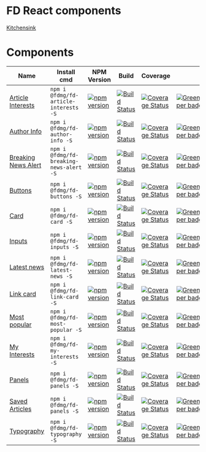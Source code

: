 # FD React components
[Kitchensink](https://static.fd.nl/style-guide/index.html)

# Components
| Name                                                                                                              | Install cmd                                               | NPM Version                                                                                                                                                           | Build                                                                                                                                                                                                     | Coverage                                                                                                                                                                                                                                          |                                                                                                                                               |
| ----------------------------------------------------------------------------------------------------------------- | --------------------------------------------------------- | --------------------------------------------------------------------------------------------------------------------------------------------------------------------- | --------------------------------------------------------------------------------------------------------------------------------------------------------------------------------------------------------- | ------------------------------------------------------------------------------------------------------------------------------------------------------------------------------------------------------------------------------------------------- | --------------------------------------------------------------------------------------------------------------------------------------------- |
| [Article Interests](https://github.com/FDMediagroep/fd-ts-react-article-interests)                                | `npm i @fdmg/fd-article-interests -S`                     | [![npm version](https://badge.fury.io/js/%40fdmg%2Ffd-article-interests.svg)](https://badge.fury.io/js/%40fdmg%2Ffd-article-interests)                                | [![Build Status](https://travis-ci.org/FDMediagroep/fd-ts-react-article-interests.svg?branch=master)](https://travis-ci.org/FDMediagroep/fd-ts-react-article-interests)                                   | [![Coverage Status](https://coveralls.io/repos/github/FDMediagroep/fd-ts-react-article-interests/badge.svg?branch=master)](https://coveralls.io/github/FDMediagroep/fd-ts-react-article-interests?branch=master)                                  | [![Greenkeeper badge](https://badges.greenkeeper.io/FDMediagroep/fd-ts-react-article-interests.svg)](https://greenkeeper.io/)                 |
| [Author Info](https://github.com/FDMediagroep/fd-ts-react-author-info)                                            | `npm i @fdmg/fd-author-info -S`                           | [![npm version](https://badge.fury.io/js/%40fdmg%2Ffd-author-info.svg)](https://badge.fury.io/js/%40fdmg%2Ffd-author-info)                                            | [![Build Status](https://travis-ci.org/FDMediagroep/fd-ts-react-author-info.svg?branch=master)](https://travis-ci.org/FDMediagroep/fd-ts-react-author-info)                                               | [![Coverage Status](https://coveralls.io/repos/github/FDMediagroep/fd-ts-react-author-info/badge.svg?branch=master)](https://coveralls.io/github/FDMediagroep/fd-ts-react-author-info?branch=master)                                              | [![Greenkeeper badge](https://badges.greenkeeper.io/FDMediagroep/fd-ts-react-author-info.svg)](https://greenkeeper.io/)                       |
| [Breaking News Alert](https://github.com/FDMediagroep/fd-ts-react-breaking-news-alert)                            | `npm i @fdmg/fd-breaking-news-alert -S`                   | [![npm version](https://badge.fury.io/js/%40fdmg%2Ffd-breaking-news-alert.svg)](https://badge.fury.io/js/%40fdmg%2Ffd-breaking-news-alert)                            | [![Build Status](https://travis-ci.org/FDMediagroep/fd-ts-react-breaking-news-alert.svg?branch=master)](https://travis-ci.org/FDMediagroep/fd-ts-react-breaking-news-alert)                               | [![Coverage Status](https://coveralls.io/repos/github/FDMediagroep/fd-ts-react-breaking-news-alert/badge.svg?branch=master)](https://coveralls.io/github/FDMediagroep/fd-ts-react-breaking-news-alert?branch=master)                              | [![Greenkeeper badge](https://badges.greenkeeper.io/FDMediagroep/fd-ts-react-breaking-news-alert.svg)](https://greenkeeper.io/)               |
| [Buttons](https://github.com/FDMediagroep/fd-ts-react-buttons)                                                    | `npm i @fdmg/fd-buttons -S`                               | [![npm version](https://badge.fury.io/js/%40fdmg%2Ffd-buttons.svg)](https://badge.fury.io/js/%40fdmg%2Ffd-buttons)                                                    | [![Build Status](https://travis-ci.org/FDMediagroep/fd-ts-react-buttons.svg?branch=master)](https://travis-ci.org/FDMediagroep/fd-ts-react-buttons)                                                       | [![Coverage Status](https://coveralls.io/repos/github/FDMediagroep/fd-ts-react-buttons/badge.svg?branch=master)](https://coveralls.io/github/FDMediagroep/fd-ts-react-buttons?branch=master)                                                      | [![Greenkeeper badge](https://badges.greenkeeper.io/FDMediagroep/fd-ts-react-buttons.svg)](https://greenkeeper.io/)                           |
| [Card](https://github.com/FDMediagroep/fd-ts-react-card)                                                          | `npm i @fdmg/fd-card -S`                                  | [![npm version](https://badge.fury.io/js/%40fdmg%2Ffd-card.svg)](https://badge.fury.io/js/%40fdmg%2Ffd-card)                                                          | [![Build Status](https://travis-ci.org/FDMediagroep/fd-ts-react-card.svg?branch=master)](https://travis-ci.org/FDMediagroep/fd-ts-react-card)                                                             | [![Coverage Status](https://coveralls.io/repos/github/FDMediagroep/fd-ts-react-card/badge.svg?branch=master)](https://coveralls.io/github/FDMediagroep/fd-ts-react-card?branch=master)                                                            | [![Greenkeeper badge](https://badges.greenkeeper.io/FDMediagroep/fd-ts-react-card.svg)](https://greenkeeper.io/)                              |
| [Inputs](https://github.com/FDMediagroep/fd-ts-react-inputs)                                                      | `npm i @fdmg/fd-inputs -S`                                | [![npm version](https://badge.fury.io/js/%40fdmg%2Ffd-inputs.svg)](https://badge.fury.io/js/%40fdmg%2Ffd-inputs)                                                      | [![Build Status](https://travis-ci.org/FDMediagroep/fd-ts-react-inputs.svg?branch=master)](https://travis-ci.org/FDMediagroep/fd-ts-react-inputs)                                                         | [![Coverage Status](https://coveralls.io/repos/github/FDMediagroep/fd-ts-react-inputs/badge.svg?branch=master)](https://coveralls.io/github/FDMediagroep/fd-ts-react-inputs?branch=master)                                                        | [![Greenkeeper badge](https://badges.greenkeeper.io/FDMediagroep/fd-ts-react-inputs.svg)](https://greenkeeper.io/)                            |
| [Latest news](https://github.com/FDMediagroep/fd-ts-react-latest-news)                                            | `npm i @fdmg/fd-latest-news -S`                           | [![npm version](https://badge.fury.io/js/%40fdmg%2Ffd-latest-news.svg)](https://badge.fury.io/js/%40fdmg%2Ffd-latest-news)                                            | [![Build Status](https://travis-ci.org/FDMediagroep/fd-ts-react-latest-news.svg?branch=master)](https://travis-ci.org/FDMediagroep/fd-ts-react-latest-news)                                               | [![Coverage Status](https://coveralls.io/repos/github/FDMediagroep/fd-ts-react-latest-news/badge.svg?branch=master)](https://coveralls.io/github/FDMediagroep/fd-ts-react-latest-news?branch=master)                                              | [![Greenkeeper badge](https://badges.greenkeeper.io/FDMediagroep/fd-ts-react-latest-news.svg)](https://greenkeeper.io/)                       |
| [Link card](https://github.com/FDMediagroep/fd-ts-react-link-card)                                                | `npm i @fdmg/fd-link-card -S`                             | [![npm version](https://badge.fury.io/js/%40fdmg%2Ffd-link-card.svg)](https://badge.fury.io/js/%40fdmg%2Ffd-link-card)                                                | [![Build Status](https://travis-ci.org/FDMediagroep/fd-ts-react-link-card.svg?branch=master)](https://travis-ci.org/FDMediagroep/fd-ts-react-link-card)                                                   | [![Coverage Status](https://coveralls.io/repos/github/FDMediagroep/fd-ts-react-link-card/badge.svg?branch=master)](https://coveralls.io/github/FDMediagroep/fd-ts-react-link-card?branch=master)                                                  | [![Greenkeeper badge](https://badges.greenkeeper.io/FDMediagroep/fd-ts-react-link-card.svg)](https://greenkeeper.io/)                         |
| [Most popular](https://github.com/FDMediagroep/fd-ts-react-most-popular)                                          | `npm i @fdmg/fd-most-popular -S`                          | [![npm version](https://badge.fury.io/js/%40fdmg%2Ffd-most-popular.svg)](https://badge.fury.io/js/%40fdmg%2Ffd-most-popular)                                          | [![Build Status](https://travis-ci.org/FDMediagroep/fd-ts-react-most-popular.svg?branch=master)](https://travis-ci.org/FDMediagroep/fd-ts-react-most-popular)                                             | [![Coverage Status](https://coveralls.io/repos/github/FDMediagroep/fd-ts-react-most-popular/badge.svg?branch=master)](https://coveralls.io/github/FDMediagroep/fd-ts-react-most-popular?branch=master)                                            | [![Greenkeeper badge](https://badges.greenkeeper.io/FDMediagroep/fd-ts-react-most-popular.svg)](https://greenkeeper.io/)                      |
| [My Interests](https://github.com/FDMediagroep/fd-ts-react-my-interests)                                          | `npm i @fdmg/fd-my-interests -S`                          | [![npm version](https://badge.fury.io/js/%40fdmg%2Ffd-my-interests.svg)](https://badge.fury.io/js/%40fdmg%2Ffd-my-interests)                                          | [![Build Status](https://travis-ci.org/FDMediagroep/fd-ts-react-my-interests.svg?branch=master)](https://travis-ci.org/FDMediagroep/fd-ts-react-my-interests)                                             | [![Coverage Status](https://coveralls.io/repos/github/FDMediagroep/fd-ts-react-my-interests/badge.svg?branch=master)](https://coveralls.io/github/FDMediagroep/fd-ts-react-my-interests?branch=master)                                            | [![Greenkeeper badge](https://badges.greenkeeper.io/FDMediagroep/fd-ts-react-my-interests.svg)](https://greenkeeper.io/)                      |
| [Panels](https://github.com/FDMediagroep/fd-ts-react-panels)                                                      | `npm i @fdmg/fd-panels -S`                                | [![npm version](https://badge.fury.io/js/%40fdmg%2Ffd-panels.svg)](https://badge.fury.io/js/%40fdmg%2Ffd-panels)                                                      | [![Build Status](https://travis-ci.org/FDMediagroep/fd-ts-react-panels.svg?branch=master)](https://travis-ci.org/FDMediagroep/fd-ts-react-panels)                                                         | [![Coverage Status](https://coveralls.io/repos/github/FDMediagroep/fd-ts-react-panels/badge.svg?branch=master)](https://coveralls.io/github/FDMediagroep/fd-ts-react-panels?branch=master)                                                        | [![Greenkeeper badge](https://badges.greenkeeper.io/FDMediagroep/fd-ts-react-panels.svg)](https://greenkeeper.io/)                            |
| [Saved Articles](https://github.com/FDMediagroep/fd-ts-saved-articles)                                            | `npm i @fdmg/fd-panels -S`                                | [![npm version](https://badge.fury.io/js/%40fdmg%2Ffd-panels.svg)](https://badge.fury.io/js/%40fdmg%2Ffd-panels)                                                      | [![Build Status](https://travis-ci.org/FDMediagroep/fd-ts-saved-articles.svg?branch=master)](https://travis-ci.org/FDMediagroep/fd-ts-saved-articles)                                                     | [![Coverage Status](https://coveralls.io/repos/github/FDMediagroep/fd-ts-saved-articles/badge.svg?branch=master)](https://coveralls.io/github/FDMediagroep/fd-ts-saved-articles?branch=master)                                                    | [![Greenkeeper badge](https://badges.greenkeeper.io/FDMediagroep/fd-ts-saved-articles.svg)](https://greenkeeper.io/)                          |
| [Typography](https://github.com/FDMediagroep/fd-ts-react-typography)                                              | `npm i @fdmg/fd-typography -S`                            | [![npm version](https://badge.fury.io/js/%40fdmg%2Ffd-typography.svg)](https://badge.fury.io/js/%40fdmg%2Ffd-typography)                                              | [![Build Status](https://travis-ci.org/FDMediagroep/fd-ts-react-typography.svg?branch=master)](https://travis-ci.org/FDMediagroep/fd-ts-react-typography)                                                 | [![Coverage Status](https://coveralls.io/repos/github/FDMediagroep/fd-ts-react-typography/badge.svg?branch=master)](https://coveralls.io/github/FDMediagroep/fd-ts-react-typography?branch=master)                                                | [![Greenkeeper badge](https://badges.greenkeeper.io/FDMediagroep/fd-ts-react-typography.svg)](https://greenkeeper.io/)                        |
